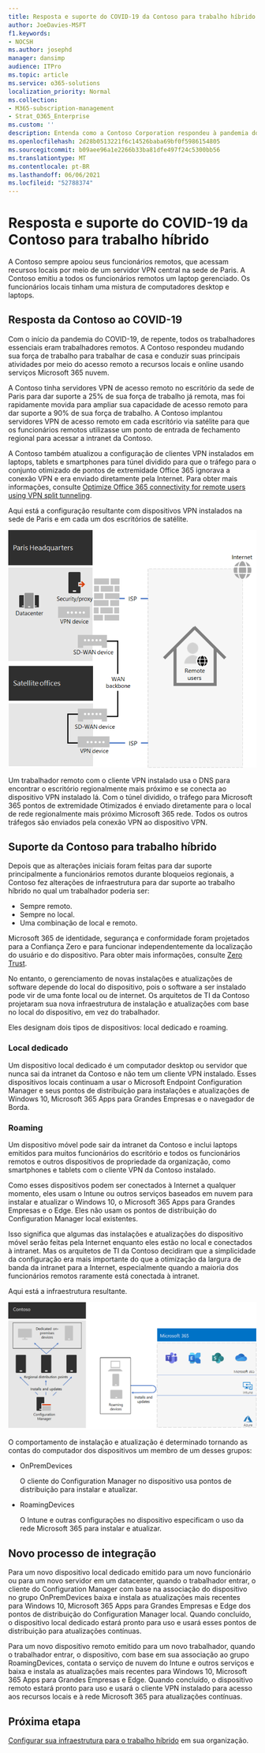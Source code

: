 ```yaml
---
title: Resposta e suporte do COVID-19 da Contoso para trabalho híbrido
author: JoeDavies-MSFT
f1.keywords:
- NOCSH
ms.author: josephd
manager: dansimp
audience: ITPro
ms.topic: article
ms.service: o365-solutions
localization_priority: Normal
ms.collection:
- M365-subscription-management
- Strat_O365_Enterprise
ms.custom: ''
description: Entenda como a Contoso Corporation respondeu à pandemia do COVID-19 e projetou sua infraestrutura de instalação e atualização de software para o trabalho híbrido.
ms.openlocfilehash: 2d28b0513221f6c14526baba69bf0f5986154805
ms.sourcegitcommit: b09aee96a1e2266b33ba81dfe497f24c5300bb56
ms.translationtype: MT
ms.contentlocale: pt-BR
ms.lasthandoff: 06/06/2021
ms.locfileid: "52788374"
---
```

# <a name="contosos-covid-19-response-and-support-for-hybrid-work"></a>Resposta e suporte do COVID-19 da Contoso para trabalho híbrido

A Contoso sempre apoiou seus funcionários remotos, que acessam recursos locais por meio de um servidor VPN central na sede de Paris. A Contoso emitiu a todos os funcionários remotos um laptop gerenciado. Os funcionários locais tinham uma mistura de computadores desktop e laptops.

## <a name="contosos-response-to-covid-19"></a>Resposta da Contoso ao COVID-19

Com o início da pandemia do COVID-19, de repente, todos os trabalhadores essenciais eram trabalhadores remotos. A Contoso respondeu mudando sua força de trabalho para trabalhar de casa e conduzir suas principais atividades por meio do acesso remoto a recursos locais e online usando serviços Microsoft 365 nuvem.

A Contoso tinha servidores VPN de acesso remoto no escritório da sede de Paris para dar suporte a 25% de sua força de trabalho já remota, mas foi rapidamente movida para ampliar sua capacidade de acesso remoto para dar suporte a 90% de sua força de trabalho. A Contoso implantou servidores VPN de acesso remoto em cada escritório via satélite para que os funcionários remotos utilizasse um ponto de entrada de fechamento regional para acessar a intranet da Contoso.

A Contoso também atualizou a configuração de clientes VPN instalados em laptops, tablets e smartphones para túnel dividido para que o tráfego para o conjunto otimizado de pontos de extremidade Office 365 ignorava a conexão VPN e era enviado diretamente pela Internet. Para obter mais informações, consulte [Optimize Office 365 connectivity for remote users using VPN split tunneling](../enterprise/microsoft-365-vpn-split-tunnel.md).

Aqui está a configuração resultante com dispositivos VPN instalados na sede de Paris e em cada um dos escritórios de satélite. 

![Infraestrutura VPN da Contoso](../media/contoso-remote-onsite-work/contoso-vpn-infrastructure.png)

Um trabalhador remoto com o cliente VPN instalado usa o DNS para encontrar o escritório regionalmente mais próximo e se conecta ao dispositivo VPN instalado lá. Com o túnel dividido, o tráfego para Microsoft 365 pontos de extremidade Otimizados é enviado diretamente para o local de rede regionalmente mais próximo Microsoft 365 rede. Todos os outros tráfegos são enviados pela conexão VPN ao dispositivo VPN.

## <a name="contosos-support-for-hybrid-work"></a>Suporte da Contoso para trabalho híbrido

Depois que as alterações iniciais foram feitas para dar suporte principalmente a funcionários remotos durante bloqueios regionais, a Contoso fez alterações de infraestrutura para dar suporte ao trabalho híbrido no qual um trabalhador poderia ser:

- Sempre remoto.
- Sempre no local.
- Uma combinação de local e remoto.

Microsoft 365 de identidade, segurança e conformidade foram projetados para a Confiança Zero e para funcionar independentemente da localização do usuário e do dispositivo. Para obter mais informações, consulte [Zero Trust](https://www.microsoft.com/security/business/zero-trust).

No entanto, o gerenciamento de novas instalações e atualizações de software depende do local do dispositivo, pois o software a ser instalado pode vir de uma fonte local ou de internet. Os arquitetos de TI da Contoso projetaram sua nova infraestrutura de instalação e atualizações com base no local do dispositivo, em vez do trabalhador.

Eles designam dois tipos de dispositivos: local dedicado e roaming.

### <a name="dedicated-on-premises"></a>Local dedicado

Um dispositivo local dedicado é um computador desktop ou servidor que nunca sai da intranet da Contoso e não tem um cliente VPN instalado. Esses dispositivos locais continuam a usar o Microsoft Endpoint Configuration Manager e seus pontos de distribuição para instalações e atualizações de Windows 10, Microsoft 365 Apps para Grandes Empresas e o navegador de Borda.

### <a name="roaming"></a>Roaming

Um dispositivo móvel pode sair da intranet da Contoso e inclui laptops emitidos para muitos funcionários do escritório e todos os funcionários remotos e outros dispositivos de propriedade da organização, como smartphones e tablets com o cliente VPN da Contoso instalado. 

Como esses dispositivos podem ser conectados à Internet a qualquer momento, eles usam o Intune ou outros serviços baseados em nuvem para instalar e atualizar o Windows 10, o Microsoft 365 Apps para Grandes Empresas e o Edge. Eles não usam os pontos de distribuição do Configuration Manager local existentes.

Isso significa que algumas das instalações e atualizações do dispositivo móvel serão feitas pela Internet enquanto eles estão no local e conectados à intranet. Mas os arquitetos de TI da Contoso decidiram que a simplicidade da configuração era mais importante do que a otimização da largura de banda da intranet para a Internet, especialmente quando a maioria dos funcionários remotos raramente está conectada à intranet.

Aqui está a infraestrutura resultante.

![Infraestrutura de instalação e atualizações da Contoso](../media/contoso-remote-onsite-work/contoso-updates-infrastructure.png)

O comportamento de instalação e atualização é determinado tornando as contas do computador dos dispositivos um membro de um desses grupos:

- OnPremDevices

  O cliente do Configuration Manager no dispositivo usa pontos de distribuição para instalar e atualizar.

- RoamingDevices

  O Intune e outras configurações no dispositivo especificam o uso da rede Microsoft 365 para instalar e atualizar.

## <a name="new-onboarding-process"></a>Novo processo de integração

Para um novo dispositivo local dedicado emitido para um novo funcionário ou para um novo servidor em um datacenter, quando o trabalhador entrar, o cliente do Configuration Manager com base na associação do dispositivo no grupo OnPremDevices baixa e instala as atualizações mais recentes para Windows 10, Microsoft 365 Apps para Grandes Empresas e Edge dos pontos de distribuição do Configuration Manager local. Quando concluído, o dispositivo local dedicado estará pronto para uso e usará esses pontos de distribuição para atualizações contínuas.

Para um novo dispositivo remoto emitido para um novo trabalhador, quando o trabalhador entrar, o dispositivo, com base em sua associação ao grupo RoamingDevices, contata o serviço de nuvem do Intune e outros serviços e baixa e instala as atualizações mais recentes para Windows 10, Microsoft 365 Apps para Grandes Empresas e Edge. Quando concluído, o dispositivo remoto estará pronto para uso e usará o cliente VPN instalado para acesso aos recursos locais e à rede Microsoft 365 para atualizações contínuas.

## <a name="next-step"></a>Próxima etapa

[Configurar sua infraestrutura para o trabalho híbrido](empower-people-to-work-remotely.md) em sua organização.
